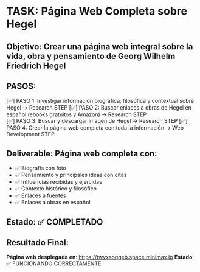 # TASK: Página Web Completa sobre Hegel

## Objetivo: Crear una página web integral sobre la vida, obra y pensamiento de Georg Wilhelm Friedrich Hegel

## PASOS:
[✅] PASO 1: Investigar información biográfica, filosófica y contextual sobre Hegel → Research STEP
[✅] PASO 2: Buscar enlaces a obras de Hegel en español (ebooks gratuitos y Amazon) → Research STEP  
[✅] PASO 3: Buscar y descargar imagen de Hegel → Research STEP
[✅] PASO 4: Crear la página web completa con toda la información → Web Development STEP

## Deliverable: Página web completa con:
- ✅ Biografía con foto
- ✅ Pensamiento y principales ideas con citas
- ✅ Influencias recibidas y ejercidas
- ✅ Contexto histórico y filosófico
- ✅ Enlaces a fuentes
- ✅ Enlaces a obras en español

## Estado: ✅ COMPLETADO

## Resultado Final:
**Página web desplegada en**: https://twvxsoqqeb.space.minimax.io
**Estado**: ✅ FUNCIONANDO CORRECTAMENTE